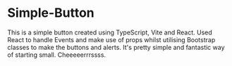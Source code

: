 # Simple-Button
This is a simple button created using TypeScript, Vite and React. 
Used React to handle Events and make use of props whilst utilising Bootstrap classes to make the buttons and alerts.
It's pretty simple and fantastic way of starting small. Cheeeeerrrssss.
